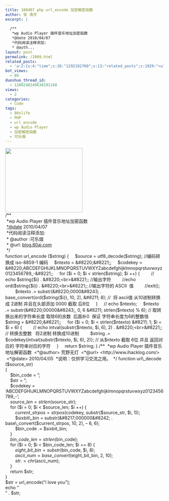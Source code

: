 ```yaml
---
title: 100407 php url_encode 加密解密函数
author: 张 清月
excerpt: |
  
  /**
   *wp Audio Player 插件音乐地址加密函数
   *@date 2010/04/07
   *代码阅读注释添加:
   * @auth...
layout: post
permalink: /1009.html
related_posts:
  - 'a:2:{s:4:"time";s:10:"1292192760";s:13:"related_posts";s:1929:"<ul class="related_post"><li><a href="http://blog.80aj.com/guestbook/" title="关于">关于</a></li><li><a href="http://blog.80aj.com/2010/04/15/100415-%e4%b8%80%e4%b8%aa%e5%a5%b3%e7%a8%8b%e5%ba%8f%e5%91%98%e7%9a%84%e5%be%81%e5%a9%9appt/" title="100415 一个女程序员的征婚ppt">100415 一个女程序员的征婚ppt</a></li><li><a href="http://blog.80aj.com/2010/04/08/100408-php-%e5%85%b3%e4%ba%8e-sqllite%e5%ba%94%e7%94%a8/" title="100408 php 关于 sqllite应用">100408 php 关于 sqllite应用</a></li><li><a href="http://blog.80aj.com/2010/12/04/101204-phpase-%e5%8a%a0%e5%af%86/" title="101204 phpase 加密">101204 phpase 加密</a></li><li><a href="http://blog.80aj.com/2010/10/30/101030-%e6%96%87%e4%bb%b6%e6%8a%93%e5%8f%96-snoopy%e7%b1%bb%e4%bb%8b%e7%bb%8d/" title="101030 文件抓取 snoopy类介绍">101030 文件抓取 snoopy类介绍</a></li><li><a href="http://blog.80aj.com/2010/10/29/101029-php-%e4%ba%a7%e5%93%81%e5%ae%89%e8%a3%85%e7%a8%8b%e5%ba%8f%e5%88%b6%e4%bd%9c%e4%bb%a3%e7%a0%81demo/" title="101029 php 产品安装程序制作代码demo">101029 php 产品安装程序制作代码demo</a></li><li><a href="http://blog.80aj.com/2010/10/28/101028-php%e9%a1%b5%e9%9d%a2%e6%89%a7%e8%a1%8c%e6%97%b6%e9%97%b4class/" title="101028 php页面执行时间class">101028 php页面执行时间class</a></li><li><a href="http://blog.80aj.com/2010/09/13/100913-php%e6%8b%9b%e8%81%98%e5%b9%bf%e5%91%8a%e4%b8%80%e5%88%99/" title="100913 PHP招聘广告一则">100913 PHP招聘广告一则</a></li><li><a href="http://blog.80aj.com/2010/08/22/100822-php-%e4%b9%a6%e7%b1%8d%e5%88%86%e4%ba%ab/" title="100822 php 书籍分享">100822 php 书籍分享</a></li><li><a href="http://blog.80aj.com/2010/08/21/100821-php%e4%b9%8b%e8%85%be%e8%ae%af%e5%be%ae%e5%8d%9a-api-%e4%bf%ae%e6%94%b9%e7%89%88/" title="100821 php之腾讯微博 Api 修改版">100821 php之腾讯微博 Api 修改版</a></li></ul>";}'
bot_views:
  - 89
duoshuo_thread_id:
  - 1280248249638191168
views:
  - 2
categories:
  - Code
tags:
  - 80slife
  - PHP
  - url_encode
  - wp Audio Player
  - 加密解密函数
  - 可乐烟
---
```

[<img class="aligncenter size-full wp-image-1010" title="jiamijiemi" src="http://www.80aj.com/wp-content/uploads/2010/04/jiamijiemi.jpg" alt="" width="246" height="204" />][1]  
/**  
 *wp Audio Player 插件音乐地址加密函数  
 <*@date> 2010/04/07  
 *代码阅读注释添加:  
 * @author :可乐烟  
 * @url: [blog.80aj.com][2]  
 */  
function url_encode ($string)  
{  
    $source = utf8_decode($string); //编码转换成 iso-8859-1 编码  
    $ntexto = &#8220;&#8221;;  
    $codekey = &#8220;ABCDEFGHIJKLMNOPQRSTUVWXYZabcdefghijklmnopqrstuvwxyz0123456789_-&#8221;;  
    for ($i = 0; $i < strlen($string); $i ++) {  
        // echo $string{$i} . &#8220;<br>&#8221;; //输出字符  
        //echo ord($string{$i}) . &#8220;<br>&#8221;; //输出字符的 ASCII  值  
        //exit();  
        $ntexto .= substr(&#8220;0000&#8243; . base_convert(ord($string{$i}), 10, 2), &#8211; 8); //  将 ascii值 从10进制转换成 2进制 并且在头部添加 0000 截取 后8位  
    }  
    // echo $ntexto;  
    $ntexto .= substr(&#8220;00000&#8243;, 0, 6 &#8211; strlen($ntexto) % 6); // 取转换出来的字符串长度 取除6的余数  后面补0  保证 字符串长度为6的整数倍  
    $string = &#8220;&#8221;;  
    for ($i = 0; $i < strlen($ntexto) &#8211; 1; $i = $i + 6) {  
        // echo intval(substr($ntexto, $i, 6), 2) . &#8220;<br>&#8221;; // 转换去整数   将2进制 转换成10进制  
        $string .= $codekey{intval(substr($ntexto, $i, 6), 2)}; // 从$ntexto 截取 6位 并且 返回对应的 字符串对应的字符  
    }  
    return $string;  
}  
/**  
 *wp Audio Player 插件音乐地址解密函数  
 <*@author> 荒野无灯  
 <*@url> <http://www.ihacklog.com/>  
 <*@date> 2010/04/05  
 *说明：仅供学习交流之用。  
 */  
function url\_decode ($source\_str)  
{  
    $bin_code = &#8221;;  
    $str = &#8221;;  
    $codekey = &#8216;ABCDEFGHIJKLMNOPQRSTUVWXYZabcdefghijklmnopqrstuvwxyz0123456789_-&#8217;;  
    $source\_len = strlen($source\_str);  
    for ($i = 0; $i < $source_len; $i ++) {  
        $current\_strpos = strpos($codekey, substr($source\_str, $i, 1));  
        $sixbit\_bin = substr(&#8217;000000&#8242; . base\_convert($current_strpos, 10, 2), &#8211; 6, 6);  
        $bin\_code .= $sixbit\_bin;  
    }  
    $bin\_code\_len = strlen($bin_code);  
    for ($i = 0; $i < $bin\_code\_len; $i += 8) {  
        $eight\_bit\_bin = substr($bin_code, $i, 8);  
        $ascii\_num = base\_convert($eight\_bit\_bin, 2, 10);  
        $str .= chr($ascii_num);  
    }  
    return $str;  
}  
$str = url_encode(&#8220;i love you&#8221;);  
echo &#8220;<br>&#8221; . $str;

 [1]: http://www.80aj.com/wp-content/uploads/2010/04/jiamijiemi.jpg
 [2]: http://www.80aj.com